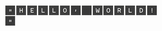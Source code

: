 ![](+2/B-H-22.gif) ![](+2/B-H-H.gif) ![](+2/B-H-E.gif) ![](+2/B-H-L.gif) ![](+2/B-H-L.gif) ![](+2/B-H-O.gif) ![](+2/B-H-2C.gif) ![](+2/B-V-5C.gif) ![](+2/B-V-W.gif) ![](+2/B-V-O.gif) ![](+2/B-V-R.gif) ![](+2/B-V-L.gif) ![](+2/B-V-D.gif) ![](+2/B-V-21.gif) ![](+2/B-V-22.gif)


<!---
| ![j](+/j.gif) | ![u](+/u.gif) | ![n](+/n.gif) | ![g](+/g.gif) | ![u2](+/u2.gif) | ![l](+/l.gif) | ![e](+/e.gif) | ![r](+/r.gif) |
|---|---|---|---|---|---|---|---|


| ![j2](+/j2.gif) | ![u+](+/u+.gif) | ![n2](+/n2.gif) | ![g2](+/g2.gif) | ![u2+](+/u2+.gif) | ![l2](+/l2.gif) | ![e3](+/e3.gif) | ![r2](+/r2.gif) |

<p align="center"><img src="profile.gif" alt="profile"></p>

<p align="center"><a href="https://github.com/ryo-ma/github-profile-trophy"><img src="https://github-profile-trophy.vercel.app/?username=junguler&amp;theme=onedark&amp;no-frame=true" alt="junguler&#39;s github trophies"></a>

![profile](profile.gif)

[![junguler's github trophies](https://github-profile-trophy.vercel.app/?username=junguler&theme=onedark&no-frame=true)](https://github.com/ryo-ma/github-profile-trophy)

[![junguler's github stats](https://github-readme-stats.vercel.app/api?username=junguler&theme=blue-green)](https://github.com/anuraghazra/github-readme-stats)
--->
